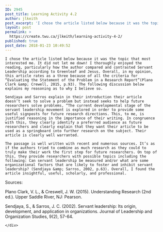 ```yaml
---
ID: 2945
post_title: Learning Activity 4.2
author: jlkeith
post_excerpt: 'I chose the article listed below because it was the topic that most interested me. It did not let me down! I thoroughly enjoyed the reading, particularly how the author compared and contrasted Servant Leadership according to Greenleaf and Jesus. Overall, in my opinion, this article rates as a three because of all the criteria [&hellip;]'
layout: post
permalink: >
  https://create.twu.ca/jlkeith/learning-activity-4-2/
published: true
post_date: 2018-01-23 10:49:52
---
```

<pre><code>I chose the article listed below because it was the topic that most interested me. It did not let me down! I thoroughly enjoyed the reading, particularly how the author compared and contrasted Servant Leadership according to Greenleaf and Jesus. Overall, in my opinion, this article rates as a three because of all the criteria for “Evaluating the Statement of the Problem in a Research Report”(Plano Clark &amp;amp; Crewell, 2015, p.93). The following discussion below explains my reasoning as to why I believe so.

Sendjaya and Sarros explain in their introduction their article doesn’t seek to solve a problem but instead seeks to help future researchers solve problems, “The current developmental stage of the servant leadership movement is explored in order to provide some useful signposts for future research directions. This, to me, is justified reasoning in the importance of their writing. In congruence with this, they clearly identify a preferred audience as future researchers and clearly explain that they want their article to be used as a springboard into further research on the subject. Their article is clearly well warranted.

The passage is well written with recent and numerous sources. It’s as if the authors tried to combine as much research as they could to truly make their work the first step for future researchers. On top of this, they provide researchers with possible topics including the following: Can servant leadership be measured and/or what are some organizational factors that are likely to foster and inhibit servant leadership? (Sendjaya &amp;amp; Sarros, 2002, p.63). Overall, I found the article insightful, useful, scholarly, and professional. 
</code></pre>

Sources:

Plano Clark, V. L., &amp; Creswell, J. W. (2015). Understanding Research (2nd ed.). Upper Saddle River, NJ: Pearson.

Sendjaya, S., &amp; Sarros, J. C. (2002). Servant leadership: Its origin, development, and application in organizations. Journal of Leadership and Organization Studies, 9(2), 57-64.

<div id="themify_builder_content-36" data-postid="36" class="themify_builder_content themify_builder_content-36 themify_builder">

    </div>

<!-- /themify_builder_content -->